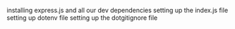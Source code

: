 installing express.js and all our dev dependencies
setting up the index.js file
setting up dotenv file
setting up the dotgitignore file
